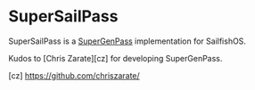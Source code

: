 # SuperSailPass

SuperSailPass is a [SuperGenPass][sgp] implementation for SailfishOS.

Kudos to [Chris Zarate][cz] for developing SuperGenPass.

[sgp]: http://supergenpass.com
[cz] https://github.com/chriszarate/
